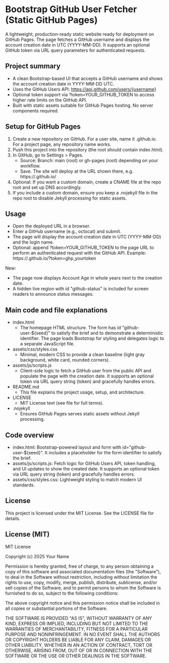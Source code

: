 # Bootstrap GitHub User Fetcher (Static GitHub Pages)

A lightweight, production-ready static website ready for deployment on GitHub Pages. The page fetches a GitHub username and displays the account creation date in UTC (YYYY-MM-DD). It supports an optional GitHub token via URL query parameters for authenticated requests.

## Project summary
- A clean Bootstrap-based UI that accepts a GitHub username and shows the account creation date in YYYY-MM-DD UTC.
- Uses the GitHub Users API: https://api.github.com/users/{username}
- Optional token support via ?token=YOUR_GITHUB_TOKEN to access higher rate limits on the GitHub API.
- Built with static assets suitable for GitHub Pages hosting. No server components required.

## Setup for GitHub Pages
1. Create a new repository on GitHub. For a user site, name it <your-username>.github.io. For a project page, any repository name works.
2. Push this project into the repository (the root should contain index.html).
3. In GitHub, go to Settings > Pages.
   - Source: Branch: main (root) or gh-pages (root) depending on your workflow.
   - Save. The site will deploy at the URL shown there, e.g. https://<your-username>.github.io/
4. Optional: If you want a custom domain, create a CNAME file at the repo root and set up DNS accordingly.
5. If you include a custom domain, ensure you keep a .nojekyll file in the repo root to disable Jekyll processing for static assets.

## Usage
- Open the deployed URL in a browser.
- Enter a GitHub username (e.g., octocat) and submit.
- The page will display the account creation date in UTC (YYYY-MM-DD) and the login name.
- Optional: append ?token=YOUR_GITHUB_TOKEN to the page URL to perform an authenticated request with the GitHub API.
  Example: https://<your-username>.github.io/?token=ghp_yourtoken

New:
- The page now displays Account Age in whole years next to the creation date.
- A hidden live region with id "github-status" is included for screen readers to announce status messages.

## Main code and file explanations
- index.html
  - The homepage HTML structure. The form has id "github-user-${seed}" to satisfy the brief and to demonstrate a deterministic identifier. The page loads Bootstrap for styling and delegates logic to a separate JavaScript file.
- assets/css/styles.css
  - Minimal, modern CSS to provide a clean baseline (light gray background, white card, rounded corners).
- assets/js/scripts.js
  - Client-side logic to fetch a GitHub user from the public API and populate the page with the creation date. It supports an optional token via URL query string (token) and gracefully handles errors.
- README.md
  - This file explains the project usage, setup, and architecture.
- LICENSE
  - MIT License text (see file for full terms).
- .nojekyll
  - Ensures GitHub Pages serves static assets without Jekyll processing.

## Code overview
- index.html: Bootstrap-powered layout and form with id="github-user-${seed}". It includes a placeholder for the form identifier to satisfy the brief.
- assets/js/scripts.js: Fetch logic for GitHub Users API, token handling, and UI updates to show the created date. It supports an optional token via URL query string (token) and gracefully handles errors.
- assets/css/styles.css: Lightweight styling to match modern UI standards.

## License
This project is licensed under the MIT License. See the LICENSE file for details.

## License (MIT)
MIT License

Copyright (c) 2025 Your Name

Permission is hereby granted, free of charge, to any person obtaining a copy
of this software and associated documentation files (the "Software"), to deal
in the Software without restriction, including without limitation the rights
to use, copy, modify, merge, publish, distribute, sublicense, and/or sell
copies of the Software, and to permit persons to whom the Software is furnished
to do so, subject to the following conditions:

The above copyright notice and this permission notice shall be included in all
copies or substantial portions of the Software.

THE SOFTWARE IS PROVIDED "AS IS", WITHOUT WARRANTY OF ANY KIND, EXPRESS OR
IMPLIED, INCLUDING BUT NOT LIMITED TO THE WARRANTIES OF MERCHANTABILITY,
FITNESS FOR A PARTICULAR PURPOSE AND NONINFRINGEMENT. IN NO EVENT SHALL THE
AUTHORS OR COPYRIGHT HOLDERS BE LIABLE FOR ANY CLAIM, DAMAGES OR OTHER
LIABILITY, WHETHER IN AN ACTION OF CONTRACT, TORT OR OTHERWISE, ARISING FROM,
OUT OF OR IN CONNECTION WITH THE SOFTWARE OR THE USE OR OTHER DEALINGS IN THE
SOFTWARE.
